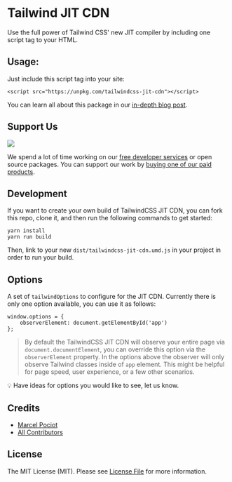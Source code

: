 # Tailwind JIT CDN

Use the full power of Tailwind CSS' new JIT compiler by including one script tag to your HTML.

## Usage:

Just include this script tag into your site:

```
<script src="https://unpkg.com/tailwindcss-jit-cdn"></script>
```

You can learn all about this package in our [in-depth blog post](https://beyondco.de/blog/tailwind-jit-compiler-via-cdn).

## Support Us

[<img src="https://usewindy.com/img/card-new.png">](https://usewindy.com)

We spend a lot of time working on our [free developer services](https://beyondco.de/services) or open source packages. You can support our work by [buying one of our paid products](https://beyondco.de/software).

## Development

If you want to create your own build of TailwindCSS JIT CDN, you can fork this repo, clone it, and then run the following commands to get started:

```
yarn install
yarn run build
```

Then, link to your new `dist/tailwindcss-jit-cdn.umd.js` in your project in order to run your build.

## Options

A set of `tailwindOptions` to configure for the JIT CDN. Currently there is only one option available, you can use it as follows:

```
window.options = {
    observerElement: document.getElementById('app')
};
```

> By default the TailwindCSS JIT CDN will observe your entire page via `document.documentElement`, you can override this option via the `observerElement` property. In the options above the observer will only observe Tailwind classes inside of `app` element. This might be helpful for page speed, user experience, or a few other scenarios.

💡 Have ideas for options you would like to see, let us know.

## Credits

- [Marcel Pociot](https://github.com/mpociot)
- [All Contributors](../../contributors)

## License

The MIT License (MIT). Please see [License File](LICENSE.md) for more information.
